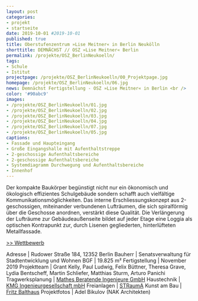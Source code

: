 ```yaml
---
layout: post
categories:
- projekt
- startseite
date: 2019-10-01 #2019-10-01
published: true
title: Oberstufenzentrum »Lise Meitner« in Berlin Neukölln
shorttitle: DEMNÄCHST // OSZ »Lise Meitner« Berlin
permalink: /projekte/OSZ_BerlinNeukoelln/
tags: 
- Schule
- Istitut
projectpage: /projekte/OSZ_BerlinNeukoelln/00_Projektpage.jpg
homepage: /projekte/OSZ_BerlinNeukoelln/06.jpg
news: Demnächst Fertigstellung - OSZ »Lise Meitner« in Berlin <br />
color: '#90abc9'
images:
- /projekte/OSZ_BerlinNeukoelln/01.jpg
- /projekte/OSZ_BerlinNeukoelln/02.jpg
- /projekte/OSZ_BerlinNeukoelln/03.jpg
- /projekte/OSZ_BerlinNeukoelln/04.jpg
- /projekte/OSZ_BerlinNeukoelln/07.jpg
- /projekte/OSZ_BerlinNeukoelln/05.jpg
captions:
- Fassade und Haupteingang
- Große Eingangshalle mit Aufenthaltstreppe
- 2-geschossige Aufenthaltsbereiche
- 2-geschossige Aufenthaltsbereiche
- Systemdiagramm Durchwegung und Aufenthaltsbereiche
- Innenhof
---
```


Der kompakte Baukörper begünstigt nicht nur ein ökonomisch und ökologisch effizientes Schulgebäude sondern schafft auch vielfältige Kommunikationsmöglichkeiten. Das interne Erschliessungskonzept aus 2-geschossigen, miteinander verbundenen Lufträumen, die sich spiralförmig über die Geschosse anordnen, verstärkt diese Qualität. Die Verlängerung der Lufträume zur Gebäudeaußenseite bildet auf jeder Etage eine Loggia als optischen Kontrapunkt zur, durch Lisenen gegliederten, hinterlüfteten Metallfassade.

[\>> Wettbewerb](../projekte/WBW_OSZ_BerlinNeukoelln/)

Adresse					|		Rudower Straße 184, 12352 Berlin
Bauherr					|		Senatsverwaltung für Stadtentwicklung und Wohnen
BGF						|		19.825 m²
Fertigstellung			|		November 2019
Projektteam				|		Grant Kelly, Paul Ludwig, Felix Büttner, Theresa Grave, <br /> Lydia Bentscheff, Martin Schliefer, Matthias Sturm, Arturo Panichi
Tragwerksplanung		|		[Mathes Beratende Ingenieure GmbH](http://www.ming.de)
Haustechnik				|		[KMG Ingenieurgesellschaft mbH](https://www.kmg-koeln.de)
Freianlagen				|		[STRaumA](https://www.strauma.com)
Kunst am Bau 			|		[Fritz Balthaus](http://www.balthaus.org)
Projektfotos			|		Adel Bikulov (NAK Architekten)